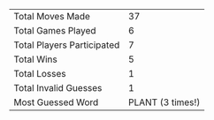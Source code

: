 |              |                |
| ---------------- | ----------------------------- |
| Total Moves Made | 37 |
| Total Games Played | 6 |
| Total Players Participated | 7 |
| Total Wins | 5 |
| Total Losses | 1 |
| Total Invalid Guesses | 1 |
| Most Guessed Word | PLANT (3 times!) |
